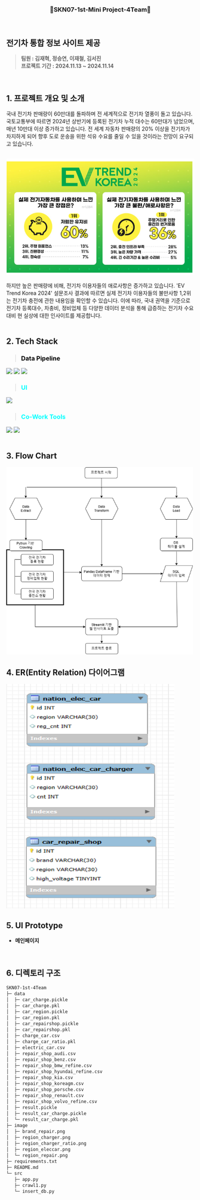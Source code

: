 <h3 align="center"> 👋SKN07-1st-Mini Project-4Team👋 </h3>
<br>

## 전기차 통합 정보 사이트 제공
> **팀원 : 김재혁, 정승연, 이재철, 김서진**
><br/> **프로젝트 기간 : 2024.11.13 ~ 2024.11.14** 
<br>

## 1. 프로젝트 개요 및 소개
국내 전기차 판매량이 60만대를 돌파하며 전 세계적으로 전기차 열풍이 돌고 있습니다. 국토교통부에 따르면 2024년 상반기에 등록된 전기차 누적 대수는 60만대가 넘었으며, 매년 10만대 이상 증가하고 있습니다. 전 세계 자동차 판매량의 20% 이상을 전기차가 차지하게 되어 향후 도로 운송을 위한 석유 수요를 줄일 수 있을 것이라는 전망이 요구되고 있습니다. 
<br><br>

  ![alt text](img1.png)

하지만 높은 판매량에 비해, 전기차 이용자들의 애로사항은 증가하고 있습니다. 'EV Trend Korea 2024' 설문조사 결과에 따르면 실제 전기차 이용자들의 불만사항 1,2위는 전기차 충전에 관한 내용임을 확인할 수 있습니다. 이에 따라, 국내 권역을 기준으로 전기차 등록대수, 차충비, 정비업체 등 다양한 데이터 분석을 통해 급증하는 전기차 수요 대비 현 실상에 대한 인사이트를 제공합니다.
</br>
<br>


## 2. Tech Stack 

>### <span style="color:Black"> Data Pipeline </span>
<img src="https://img.shields.io/badge/Python-3776AB?style=for-the-badge&logo=Python&logoColor=white">  <img src="https://img.shields.io/badge/Pandas-150458?style=for-the-badge&logo=Pandas&logoColor=white">  <img src="https://img.shields.io/badge/MySQL-4479A1?style=for-the-badge&logo=MySQL&logoColor=white">

>### <span style="color:cyan"> UI </span>
<img src="https://img.shields.io/badge/Streamlit-FF4B4B?style=for-the-badge&logo=Streamlit&logoColor=white">

>### <span style="color:cyan"> Co-Work Tools </span>
 <img src="https://img.shields.io/badge/Discord-5865F2?style=for-the-badge&logo=Discord&logoColor=white">  <img src="https://img.shields.io/badge/GitHub-181717?style=for-the-badge&logo=Github&logoColor=white">
<br>
<br>

## 3. Flow Chart
<img src="Flowchart.png" width="500" height="500"/>
<br>

## 4. ER(Entity Relation) 다이어그램
<img src="ERD.png" width="450" height="600"/>
<br>

## 5. UI Prototype  
* **메인페이지**
<br>

## 6. 디렉토리 구조
```
SKN07-1st-4Team
├─ data
│  ├─ car_charge.pickle
│  ├─ car_charge.pkl
│  ├─ car_region.pickle
│  ├─ car_region.pkl
│  ├─ car_repairshop.pickle
│  ├─ car_repairshop.pkl
│  ├─ charge_car.csv
│  ├─ charge_car_ratio.pkl
│  ├─ electric_car.csv
│  ├─ repair_shop_audi.csv
│  ├─ repair_shop_benz.csv
│  ├─ repair_shop_bmw_refine.csv
│  ├─ repair_shop_hyundai_refine.csv
│  ├─ repair_shop_kia.csv
│  ├─ repair_shop_koreagm.csv
│  ├─ repair_shop_porsche.csv
│  ├─ repair_shop_renault.csv
│  ├─ repair_shop_volvo_refine.csv
│  ├─ result.pickle
│  ├─ result_car_charge.pickle
│  └─ result_car_charge.pkl
├─ image
│  ├─ brand_repair.png
│  ├─ region_charger.png
│  ├─ region_charger_ratio.png
│  ├─ region_eleccar.png
│  └─ region_repair.png
├─ requirements.txt
├─ README.md
└─ src
   ├─ app.py
   ├─ crawl1.py
   └─ insert_db.py
```
<br><br>


